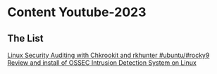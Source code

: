 # Content Youtube-2023

## The List

[Linux Security Auditing with Chkrookit and rkhunter #ubuntu/#rocky9](0020123/README.md)
[Review and install of OSSEC Intrusion Detection System on Linux](0040123/README.md)